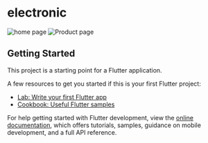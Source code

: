 # electronic
![home page](https://github.com/yassssser/electronics/assets/28683992/9f4bbb85-324e-4c53-94bf-1335676d30e6)
![Product page](https://github.com/yassssser/electronics/assets/28683992/be1a7571-3f5f-41d4-8610-669b913fd86c)

## Getting Started

This project is a starting point for a Flutter application.

A few resources to get you started if this is your first Flutter project:

- [Lab: Write your first Flutter app](https://docs.flutter.dev/get-started/codelab)
- [Cookbook: Useful Flutter samples](https://docs.flutter.dev/cookbook)

For help getting started with Flutter development, view the
[online documentation](https://docs.flutter.dev/), which offers tutorials,
samples, guidance on mobile development, and a full API reference.
